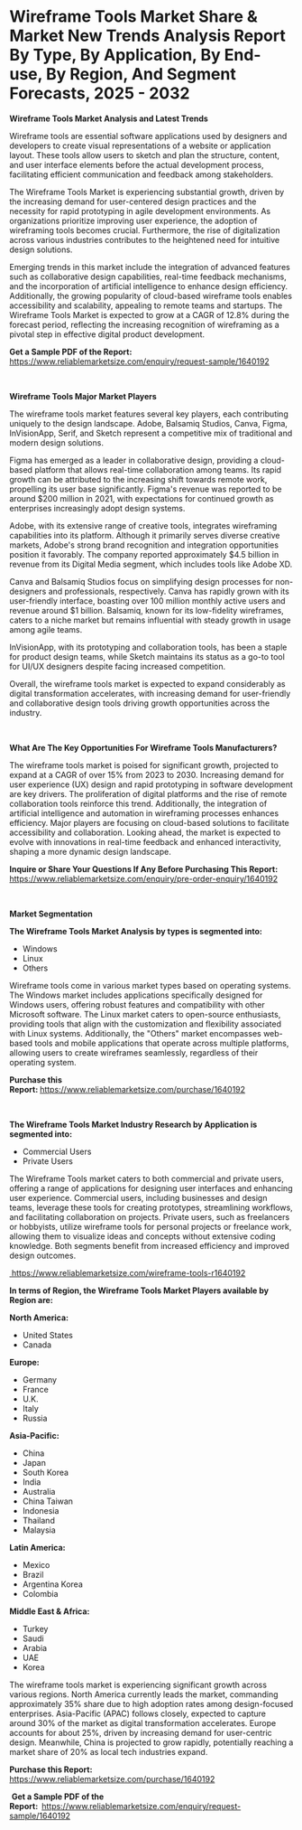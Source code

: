 <p><h1>Wireframe Tools Market Share & Market New Trends Analysis Report By Type, By Application, By End-use, By Region, And Segment Forecasts, 2025 - 2032</h1></p><p><strong>Wireframe Tools Market Analysis and Latest Trends</strong></p>
<p><p>Wireframe tools are essential software applications used by designers and developers to create visual representations of a website or application layout. These tools allow users to sketch and plan the structure, content, and user interface elements before the actual development process, facilitating efficient communication and feedback among stakeholders. </p><p>The Wireframe Tools Market is experiencing substantial growth, driven by the increasing demand for user-centered design practices and the necessity for rapid prototyping in agile development environments. As organizations prioritize improving user experience, the adoption of wireframing tools becomes crucial. Furthermore, the rise of digitalization across various industries contributes to the heightened need for intuitive design solutions.</p><p>Emerging trends in this market include the integration of advanced features such as collaborative design capabilities, real-time feedback mechanisms, and the incorporation of artificial intelligence to enhance design efficiency. Additionally, the growing popularity of cloud-based wireframe tools enables accessibility and scalability, appealing to remote teams and startups. The Wireframe Tools Market is expected to grow at a CAGR of 12.8% during the forecast period, reflecting the increasing recognition of wireframing as a pivotal step in effective digital product development.</p></p>
<p><strong>Get a Sample PDF of the Report:&nbsp;</strong> <a href="https://www.reliablemarketsize.com/enquiry/request-sample/1640192?utm_campaign=3193&utm_medium=2&utm_source=Github&utm_content=ia&utm_term=16042025&utm_id=wireframe-tools">https://www.reliablemarketsize.com/enquiry/request-sample/1640192</a></p>
<p>&nbsp;</p>
<p><strong>Wireframe Tools Major Market Players</strong></p>
<p><p>The wireframe tools market features several key players, each contributing uniquely to the design landscape. Adobe, Balsamiq Studios, Canva, Figma, InVisionApp, Serif, and Sketch represent a competitive mix of traditional and modern design solutions.</p><p>Figma has emerged as a leader in collaborative design, providing a cloud-based platform that allows real-time collaboration among teams. Its rapid growth can be attributed to the increasing shift towards remote work, propelling its user base significantly. Figma's revenue was reported to be around $200 million in 2021, with expectations for continued growth as enterprises increasingly adopt design systems.</p><p>Adobe, with its extensive range of creative tools, integrates wireframing capabilities into its platform. Although it primarily serves diverse creative markets, Adobe's strong brand recognition and integration opportunities position it favorably. The company reported approximately $4.5 billion in revenue from its Digital Media segment, which includes tools like Adobe XD.</p><p>Canva and Balsamiq Studios focus on simplifying design processes for non-designers and professionals, respectively. Canva has rapidly grown with its user-friendly interface, boasting over 100 million monthly active users and revenue around $1 billion. Balsamiq, known for its low-fidelity wireframes, caters to a niche market but remains influential with steady growth in usage among agile teams.</p><p>InVisionApp, with its prototyping and collaboration tools, has been a staple for product design teams, while Sketch maintains its status as a go-to tool for UI/UX designers despite facing increased competition.</p><p>Overall, the wireframe tools market is expected to expand considerably as digital transformation accelerates, with increasing demand for user-friendly and collaborative design tools driving growth opportunities across the industry.</p></p>
<p>&nbsp;</p>
<p><strong>What Are The Key Opportunities For Wireframe Tools Manufacturers?</strong></p>
<p><p>The wireframe tools market is poised for significant growth, projected to expand at a CAGR of over 15% from 2023 to 2030. Increasing demand for user experience (UX) design and rapid prototyping in software development are key drivers. The proliferation of digital platforms and the rise of remote collaboration tools reinforce this trend. Additionally, the integration of artificial intelligence and automation in wireframing processes enhances efficiency. Major players are focusing on cloud-based solutions to facilitate accessibility and collaboration. Looking ahead, the market is expected to evolve with innovations in real-time feedback and enhanced interactivity, shaping a more dynamic design landscape.</p></p>
<p><strong>Inquire or Share Your Questions If Any Before Purchasing This Report:</strong> <a href="https://www.reliablemarketsize.com/enquiry/pre-order-enquiry/1640192?utm_campaign=3193&utm_medium=2&utm_source=Github&utm_content=ia&utm_term=16042025&utm_id=wireframe-tools">https://www.reliablemarketsize.com/enquiry/pre-order-enquiry/1640192</a></p>
<p>&nbsp;</p>
<p><strong>Market Segmentation</strong></p>
<p><strong>The Wireframe Tools Market Analysis by types is segmented into:</strong></p>
<p><ul><li>Windows</li><li>Linux</li><li>Others</li></ul></p>
<p><p>Wireframe tools come in various market types based on operating systems. The Windows market includes applications specifically designed for Windows users, offering robust features and compatibility with other Microsoft software. The Linux market caters to open-source enthusiasts, providing tools that align with the customization and flexibility associated with Linux systems. Additionally, the "Others" market encompasses web-based tools and mobile applications that operate across multiple platforms, allowing users to create wireframes seamlessly, regardless of their operating system.</p></p>
<p><strong>Purchase this Report:&nbsp;</strong><a href="https://www.reliablemarketsize.com/purchase/1640192?utm_campaign=3193&utm_medium=2&utm_source=Github&utm_content=ia&utm_term=16042025&utm_id=wireframe-tools">https://www.reliablemarketsize.com/purchase/1640192</a></p>
<p>&nbsp;</p>
<p><strong>The Wireframe Tools Market Industry Research by Application is segmented into:</strong></p>
<p><ul><li>Commercial Users</li><li>Private Users</li></ul></p>
<p><p>The Wireframe Tools market caters to both commercial and private users, offering a range of applications for designing user interfaces and enhancing user experience. Commercial users, including businesses and design teams, leverage these tools for creating prototypes, streamlining workflows, and facilitating collaboration on projects. Private users, such as freelancers or hobbyists, utilize wireframe tools for personal projects or freelance work, allowing them to visualize ideas and concepts without extensive coding knowledge. Both segments benefit from increased efficiency and improved design outcomes.</p></p>
<p><a href="https://www.reliablemarketsize.com/wireframe-tools-r1640192?utm_campaign=3193&utm_medium=2&utm_source=Github&utm_content=ia&utm_term=16042025&utm_id=wireframe-tools">&nbsp;https://www.reliablemarketsize.com/wireframe-tools-r1640192</a></p>
<p><strong>In terms of Region, the Wireframe Tools Market Players available by Region are:</strong></p>
<p>
    <p> <strong> North America: </strong>
        <ul>
            <li>United States</li>
            <li>Canada</li>
        </ul>
        </p> 
    <p> <strong> Europe: </strong>
        <ul>
            <li>Germany</li>
            <li>France</li>
            <li>U.K.</li>
            <li>Italy</li>
            <li>Russia</li>
        </ul>
        </p> 
    <p> <strong> Asia-Pacific: </strong>
        <ul>
            <li>China</li>
            <li>Japan</li>
            <li>South Korea</li>
            <li>India</li>
            <li>Australia</li>
            <li>China Taiwan</li>
            <li>Indonesia</li>
            <li>Thailand</li>
            <li>Malaysia</li>
        </ul>
        </p> 
    <p> <strong> Latin America: </strong>
        <ul>
            <li>Mexico</li>
            <li>Brazil</li>
            <li>Argentina Korea</li>
            <li>Colombia</li>
        </ul>
        </p> 
    <p> <strong> Middle East & Africa: </strong>
        <ul>
            <li>Turkey</li>
            <li>Saudi</li>
            <li>Arabia</li>
            <li>UAE</li>
            <li>Korea</li>
        </ul>
    </p>
    </p>
<p><p>The wireframe tools market is experiencing significant growth across various regions. North America currently leads the market, commanding approximately 35% share due to high adoption rates among design-focused enterprises. Asia-Pacific (APAC) follows closely, expected to capture around 30% of the market as digital transformation accelerates. Europe accounts for about 25%, driven by increasing demand for user-centric design. Meanwhile, China is projected to grow rapidly, potentially reaching a market share of 20% as local tech industries expand.</p></p>
<p><strong>Purchase this Report: </strong><a href="https://www.reliablemarketsize.com/purchase/1640192?utm_campaign=3193&utm_medium=2&utm_source=Github&utm_content=ia&utm_term=16042025&utm_id=wireframe-tools">https://www.reliablemarketsize.com/purchase/1640192</a></p>
<p>&nbsp;<strong>Get a Sample PDF of the Report:&nbsp;&nbsp;</strong><a href="https://www.reliablemarketsize.com/enquiry/request-sample/1640192?utm_campaign=3193&utm_medium=2&utm_source=Github&utm_content=ia&utm_term=16042025&utm_id=wireframe-tools">https://www.reliablemarketsize.com/enquiry/request-sample/1640192</a></p>
<p><strong></strong></p>
<p><p></p><p></p><p></p></p>